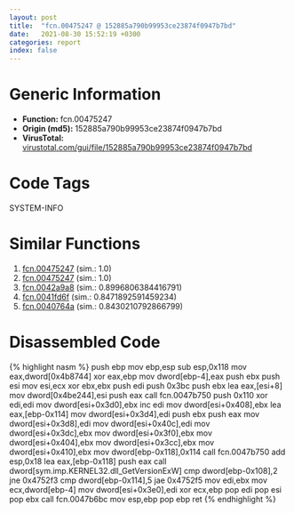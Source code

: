 ```yaml
---
layout: post
title:  "fcn.00475247 @ 152885a790b99953ce23874f0947b7bd"
date:   2021-08-30 15:52:19 +0300
categories: report
index: false
---
```


# Generic Information
- **Function:** fcn.00475247
- **Origin (md5):** 152885a790b99953ce23874f0947b7bd
- **VirusTotal:** [virustotal.com/gui/file/152885a790b99953ce23874f0947b7bd][virustotal_ref]

# Code Tags
<span class="tag" id="SYSTEM-INFO">SYSTEM-INFO</span>


# Similar Functions

1. [fcn.00475247][similar_1_ref] (sim.: 1.0)
2. [fcn.00475247][similar_2_ref] (sim.: 1.0)
3. [fcn.0042a9a8][similar_3_ref] (sim.: 0.8996806384416791)
4. [fcn.0041fd6f][similar_4_ref] (sim.: 0.8471892591459234)
5. [fcn.0040764a][similar_5_ref] (sim.: 0.8430210792866799)


# Disassembled Code

{% highlight nasm %}
push ebp
mov ebp,esp
sub esp,0x118
mov eax,dword[0x4b8744]
xor eax,ebp
mov dword[ebp-4],eax
push ebx
push esi
mov esi,ecx
xor ebx,ebx
push edi
push 0x3bc
push ebx
lea eax,[esi+8]
mov dword[0x4be244],esi
push eax
call fcn.0047b750
push 0x110
xor edi,edi
mov dword[esi+0x3d0],ebx
inc edi
mov dword[esi+0x408],ebx
lea eax,[ebp-0x114]
mov dword[esi+0x3d4],edi
push ebx
push eax
mov dword[esi+0x3d8],edi
mov dword[esi+0x40c],edi
mov dword[esi+0x3dc],ebx
mov dword[esi+0x3f0],ebx
mov dword[esi+0x404],ebx
mov dword[esi+0x3cc],ebx
mov dword[esi+0x410],ebx
mov dword[ebp-0x118],0x114
call fcn.0047b750
add esp,0x18
lea eax,[ebp-0x118]
push eax
call dword[sym.imp.KERNEL32.dll_GetVersionExW]
cmp dword[ebp-0x108],2
jne 0x4752f3
cmp dword[ebp-0x114],5
jae 0x4752f5
mov edi,ebx
mov ecx,dword[ebp-4]
mov dword[esi+0x3e0],edi
xor ecx,ebp
pop edi
pop esi
pop ebx
call fcn.0047b6bc
mov esp,ebp
pop ebp
ret
{% endhighlight %}


[similar_1_ref]: /report/fcn.00475247@912f1d013a0d6151bc7a7cef6da1b2a0
[similar_2_ref]: /report/fcn.00475247@fb9b7d22bc1c143ac66b0575cbdd088d
[similar_3_ref]: /report/fcn.0042a9a8@9c2b894b84f59672d8be2e984066f76f
[similar_4_ref]: /report/fcn.0041fd6f@b3771987fba16f4fba07d1109ec72c76
[similar_5_ref]: /report/fcn.0040764a@470263fe7e7cc115b95cd041d643e3b5
[virustotal_ref]: https://www.virustotal.com/gui/file/152885a790b99953ce23874f0947b7bd